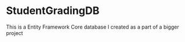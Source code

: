 # StudentGradingDB
This is a Entity Framework Core database I created as a part of a bigger project 
